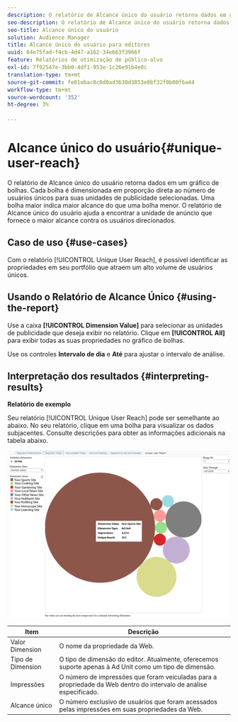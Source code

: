 ```yaml
---
description: O relatório de Alcance único do usuário retorna dados em um gráfico de bolhas. Cada bolha é dimensionada em proporção direta ao número de usuários únicos para suas unidades de publicidade selecionadas. Uma bolha maior indica maior alcance do que uma bolha menor. O relatório de Alcance único do usuário ajuda a encontrar a unidade de anúncio que fornece o maior alcance contra os usuários direcionados.
seo-description: O relatório de Alcance único do usuário retorna dados em um gráfico de bolhas. Cada bolha é dimensionada em proporção direta ao número de usuários únicos para suas unidades de publicidade selecionadas. Uma bolha maior indica maior alcance do que uma bolha menor. O relatório de Alcance único do usuário ajuda a encontrar a unidade de anúncio que fornece o maior alcance contra os usuários direcionados.
seo-title: Alcance único do usuário
solution: Audience Manager
title: Alcance único do usuário para editores
uuid: 64e75fad-f4cb-4d47-a162-34e663f3966f
feature: Relatórios de otimização de público-alvo
exl-id: 7f92547e-3bb0-4df1-953e-1c26e91b4e0c
translation-type: tm+mt
source-git-commit: fe01ebac8c0d0ad3630d3853e0bf32f0b00f6a44
workflow-type: tm+mt
source-wordcount: '352'
ht-degree: 3%

---
```


# Alcance único do usuário{#unique-user-reach}

O relatório de Alcance único do usuário retorna dados em um gráfico de bolhas. Cada bolha é dimensionada em proporção direta ao número de usuários únicos para suas unidades de publicidade selecionadas. Uma bolha maior indica maior alcance do que uma bolha menor. O relatório de Alcance único do usuário ajuda a encontrar a unidade de anúncio que fornece o maior alcance contra os usuários direcionados.

## Caso de uso {#use-cases}

Com o relatório [!UICONTROL Unique User Reach], é possível identificar as propriedades em seu portfólio que atraem um alto volume de usuários únicos.

## Usando o Relatório de Alcance Único {#using-the-report}

Use a caixa **[!UICONTROL Dimension Value]** para selecionar as unidades de publicidade que deseja exibir no relatório. Clique em **[!UICONTROL All]** para exibir todas as suas propriedades no gráfico de bolhas.

Use os controles **Intervalo de dia** e **Até** para ajustar o intervalo de análise.

## Interpretação dos resultados {#interpreting-results}

**Relatório de exemplo**

Seu relatório [!UICONTROL Unique User Reach] pode ser semelhante ao abaixo. No seu relatório, clique em uma bolha para visualizar os dados subjacentes. Consulte descrições para obter as informações adicionais na tabela abaixo.

![](assets/publisher_unique_user_reach.png)

| Item | Descrição |
|--- |--- |
| Valor Dimension | O nome da propriedade da Web. |
| Tipo de Dimension | O tipo de dimensão do editor. Atualmente, oferecemos suporte apenas à Ad Unit como um tipo de dimensão. |
| Impressões | O número de impressões que foram veiculadas para a propriedade da Web dentro do intervalo de análise especificado. |
| Alcance único | O número exclusivo de usuários que foram acessados pelas impressões em suas propriedades da Web. |
